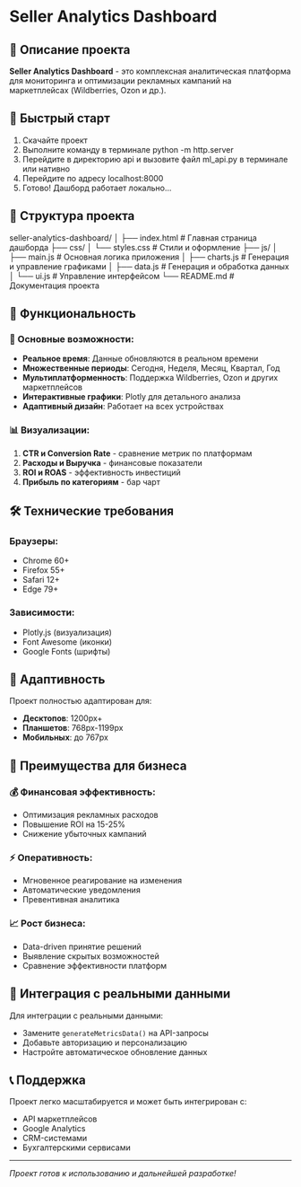 # Seller Analytics Dashboard

## 🎯 Описание проекта

**Seller Analytics Dashboard** - это комплексная аналитическая платформа для мониторинга и оптимизации рекламных кампаний на маркетплейсах (Wildberries, Ozon и др.).

## 🚀 Быстрый старт

1. Скачайте проект
2. Выполните команду в терминале python -m http.server
3. Перейдите в директорию api и вызовите файл ml_api.py в терминале или нативно
4. Перейдите по адресу localhost:8000
5. Готово! Дашборд работает локально...

## 📁 Структура проекта

seller-analytics-dashboard/
│
├── index.html # Главная страница дашборда
├── css/
│ └── styles.css # Стили и оформление
├── js/
│ ├── main.js # Основная логика приложения
│ ├── charts.js # Генерация и управление графиками
│ ├── data.js # Генерация и обработка данных
│ └── ui.js # Управление интерфейсом
└── README.md # Документация проекта

## 🎨 Функциональность

### 🔧 Основные возможности:
- **Реальное время**: Данные обновляются в реальном времени
- **Множественные периоды**: Сегодня, Неделя, Месяц, Квартал, Год
- **Мультиплатформенность**: Поддержка Wildberries, Ozon и других маркетплейсов
- **Интерактивные графики**: Plotly для детального анализа
- **Адаптивный дизайн**: Работает на всех устройствах

### 📊 Визуализации:
1. **CTR и Conversion Rate** - сравнение метрик по платформам
2. **Расходы и Выручка** - финансовые показатели
3. **ROI и ROAS** - эффективность инвестиций
4. **Прибыль по категориям** - бар чарт

## 🛠 Технические требования

### Браузеры:
- Chrome 60+
- Firefox 55+
- Safari 12+
- Edge 79+

### Зависимости:
- Plotly.js (визуализация)
- Font Awesome (иконки)
- Google Fonts (шрифты)

## 📱 Адаптивность

Проект полностью адаптирован для:
- **Десктопов**: 1200px+
- **Планшетов**: 768px-1199px
- **Мобильных**: до 767px

## 🎯 Преимущества для бизнеса

### 💰 Финансовая эффективность:
- Оптимизация рекламных расходов
- Повышение ROI на 15-25%
- Снижение убыточных кампаний

### ⚡ Оперативность:
- Мгновенное реагирование на изменения
- Автоматические уведомления
- Превентивная аналитика

### 📈 Рост бизнеса:
- Data-driven принятие решений
- Выявление скрытых возможностей
- Сравнение эффективности платформ

## 🚀 Интеграция с реальными данными

Для интеграции с реальными данными:
- Замените `generateMetricsData()` на API-запросы
- Добавьте авторизацию и персонализацию
- Настройте автоматическое обновление данных

## 📞 Поддержка

Проект легко масштабируется и может быть интегрирован с:
- API маркетплейсов
- Google Analytics
- CRM-системами
- Бухгалтерскими сервисами

---
*Проект готов к использованию и дальнейшей разработке!*